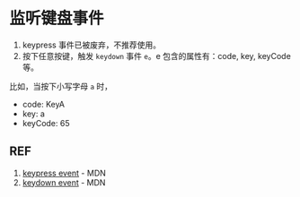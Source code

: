 # 监听键盘事件

1. keypress 事件已被废弃，不推荐使用。
1. 按下任意按键，触发 `keydown` 事件 `e`。e 包含的属性有：code, key, keyCode 等。

比如，当按下小写字母 `a` 时，

- code: KeyA
- key: a
- keyCode: 65

## REF

1. [keypress event](https://developer.mozilla.org/en-US/docs/Web/API/Document/keypress_event) - MDN
1. [keydown event](https://developer.mozilla.org/en-US/docs/Web/API/Document/keydown_event) - MDN